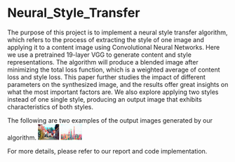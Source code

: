 # Neural_Style_Transfer

The purpose of this project is to implement a neural style transfer algorithm, which refers to the process of extracting the style of one image and applying it to a content image using Convolutional Neural Networks. Here we use a pretrained 19-layer VGG to generate content and style representations. The algorithm will produce a blended image after minimizing the total loss function, which is a weighted average
of content loss and style loss. This paper further studies the impact of different parameters on the synthesized image, and the results offer great insights on what the most important factors are. We also explore applying two styles instead of one single style, producing an output image that exhibits characteristics of both styles.

The following are two examples of the output images generated by our algorithm.
<img src="https://github.com/xhqkatrina/Neural_Style_Transfer/blob/master/example_1.PNG" width="48">
<img src="https://github.com/xhqkatrina/Neural_Style_Transfer/blob/master/example_2.PNG" width="48">

For more details, please refer to our report and code implementation.
